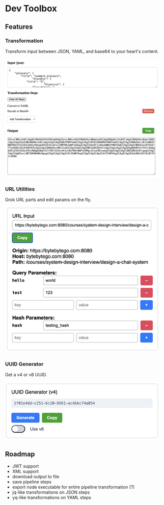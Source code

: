 # Dev Toolbox

## Features

### Transformation

Transform input between JSON, YAML, and base64 to your heart's content.

<img src="./assets/transformation.png"/>

### URL Utilities

Grok URL parts and edit params on the fly.

<img src="./assets/url_utilities.png"/>

### UUID Generator

Get a v4 or v6 UUID.

<img src="./assets/uuid.png"/>

## Roadmap

-   JWT support
-   XML support
-   download output to file
-   save pipeline steps
-   export node executable for entire pipeline transformation (?)
-   jq-like transformations on JSON steps
-   yq-like transformations on YAML steps
